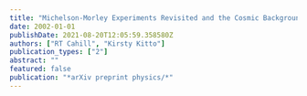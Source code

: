 ```yaml
---
title: "Michelson-Morley Experiments Revisited and the Cosmic Background Radiation Preferred Frame"
date: 2002-01-01
publishDate: 2021-08-20T12:05:59.358580Z
authors: ["RT Cahill", "Kirsty Kitto"]
publication_types: ["2"]
abstract: ""
featured: false
publication: "*arXiv preprint physics/*"
---
```


